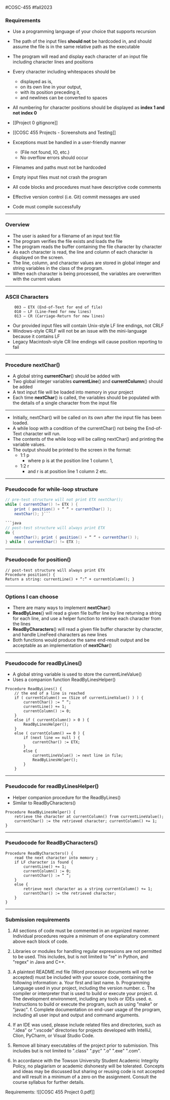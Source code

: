 #COSC-455 #fall2023 

### Requirements
- Use a programming language of your choice that supports recursion
- The path of the input files **should not** be hardcoded in, and should assume the file is in
the same relative path as the executable
- The program will read and display each character of an input file including character lines
and positions
- Every character including whitespaces should be 
	- displayed as is, 
	- on its own line in your output, 
	- with its position preceding it, 
	- and newlines can be converted to spaces
- All numbering for character positions should be displayed as **index 1 and not index 0**
- [[Project 0 gitignore]]
- [[COSC 455 Projects - Screenshots and Testing]]

- Exceptions must be handled in a user-friendly manner 
	- (File not found, IO, etc.) 
	- No overflow errors should occur 
- Filenames and paths must not be hardcoded 
- Empty input files must not crash the program 
- All code blocks and procedures must have descriptive code comments
- Effective version control (i.e. Git) commit messages are used 
- Code must compile successfully

---
### Overview

- The user is asked for a filename of an input text file 
- The program verifies the file exists and loads the file 
- The program reads the buffer containing the file character by character 
- As each character is read, the line and column of each character is displayed on the screen.
- The line, column, and character values are stored in global integer and string variables in the class of the program.
- When each character is being processed, the variables are overwritten with the current values

---
### ASCII Characters


		003 – ETX (End-of-Text for end of file)
		010 – LF (Line-Feed for new lines)
		013 – CR (Carriage-Return for new lines)

- Our provided input files will contain Unix-style LF line endings, not CRLF 
- Windows-style CRLF will not be an issue with the mini-language because it contains LF 
- Legacy Macintosh-style CR line endings will cause position reporting to fail

---
### Procedure nextChar()

- A global string **currentChar**() should be added with 
- Two global integer variables **currentLine**() and **currentColumn**() should be added
- A text input file will be loaded into memory in your project 
- Each time **nextChar**() is called, the variables should be populated with the details of a single character from the input file

---

- Initially, nextChar() will be called on its own after the input file has been loaded.
- A while loop with a condition of the currentChar() not being the End-of-Text character will run.
- The contents of the while loop will be calling nextChar() and printing the variable values. 
- The output should be printed to the screen in the format: 
	- 1:1 p 
		- where p is at the position line 1 column 1, 
	- 1:2 r 
		- and r is at position line 1 column 2 etc.

---

### Pseudocode for while-loop structure

```java 
// pre-test structure will not print ETX nextChar(); 
while ( currentChar() != ETX ) {
	print ( position() + “ “ + currentChar() ); 
	nextChar(); }```

```java
// post-test structure will always print ETX 
do { 
	nextChar(); print ( position() + “ “ + currentChar() ); 
} while ( currentChar() != ETX );
```

---

### Pseudocode for position()

```
// post-test structure will always print ETX 
Procedure position() { 
Return a string: currentLine() + “:” + currentColumn(); }
```

---
### Options I can choose

- There are many ways to implement **nextChar**() 
- **ReadByLines**() will read a given file buffer line by line returning a string for each line, and use a helper function to retrieve each character from the lines 
- **ReadByCharacters**() will read a given file buffer character by character, and handle LineFeed characters as new lines 
- Both functions would produce the same end-result output and be acceptable as an implementation of **nextChar**()

---

### Pseudocode for readByLines()
- A global string variable is used to store the currentLineValue() 
- Uses a companion function ReadByLinesHelper()

```
Procedure ReadByLines() { 
	// the end of a line is reached 
	if ( currentColumn() == (Size of currentLineValue() ) ) { 
		currentChar() := “ “; 
		currentLine() += 1; 
		currentColumn() := 0; 
	} 
	else if ( currentColumn() > 0 ) { 
		ReadByLinesHelper(); 
	} 
	else ( currentColumn() == 0 ) {
		if (next line == null ) {
			currentChar() := ETX; 
		} 
		else { 
			currentLineValue() := next line in file; 
			ReadByLinesHelper(); 
		} 
	}
```

---
### Pseudocode for readByLinesHelper()

- Helper companion procedure for the ReadByLines() 
- Similar to ReadByCharacters()

```
Procedure ReadByLinesHelper() { 
	retrieve the character at currentColumn() from currentLineValue(); 
	currentChar() := the retrieved character; currentColumn() += 1; 
}
```

---

### Pseudocode for ReadByCharacters()
```
Procedure ReadByCharacters() { 
	read the next character into memory ; 
	if LF character is found { 
		currentLine() += 1; 
		currentColumn() := 0; 
		currentChar() := “ “; 
	} 
	else { 
		retrieve next character as a string currentColumn() += 1; 
		currentChar() := the retrieved character;
	}
}
```

---


### Submission requirements

1. All sections of code must be commented in an organized manner. Individual procedures require a minimum of one explanatory comment above each block of code.

2. Libraries or modules for handling regular expressions are not permitted to be used. This includes, but is not limited to "re" in Python, and "regex" in Java and C++.

3. A plaintext README.md file (Word processor documents will not be accepted) must be included with your source code, containing the following information:
	a. Your first and last name.
	b. Programming Language used in your project, including the version number.
	c. The compiler or interpreter that is used to build or execute your project.
	d. The development environment, including any tools or IDEs used.
	e. Instructions to build or execute the program, such as using "make" or "javac".
	f. Complete documentation on end-user usage of the program, including all user input and output and command arguments.

4. If an IDE was used, please include related files and directories, such as ".idea" or ".vscode" directories for projects developed with IntelliJ, Clion, PyCharm, or Visual Studio Code.

5. Remove all binary executables of the project prior to submission. This includes but is not limited to ".class" ".pyc" ".o" ".exe" ".com".

6. In accordance with the Towson University Student Academic Integrity Policy, no plagiarism or academic dishonesty will be tolerated. Concepts and ideas may be discussed but sharing or reusing code is not accepted and will result in a minimum of a zero on the assignment. Consult the course syllabus for further details.

Requirements:
![[COSC 455 Project 0.pdf]]

